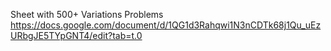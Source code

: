 Sheet with 500+ Variations Problems 
https://docs.google.com/document/d/1QG1d3Rahqwi1N3nCDTk68j1Qu_uEzURbgJE5TYpGNT4/edit?tab=t.0

